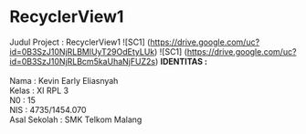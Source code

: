 # RecyclerView1

Judul Project : RecyclerView1
![SC1]
(https://drive.google.com/uc?id=0B3SzJ10NjRLBMlUyT29OdEtyLUk)
![SC1]
(https://drive.google.com/uc?id=0B3SzJ10NjRLBcm5kaUhaNjFUZ2s)
<b>IDENTITAS :</b><br>
<br>
Nama  : Kevin Early Eliasnyah<br>
Kelas : XI RPL 3<br>
N0    : 15<br>
NIS   : 4735/1454.070<br>
Asal Sekolah  : SMK Telkom Malang<br>
